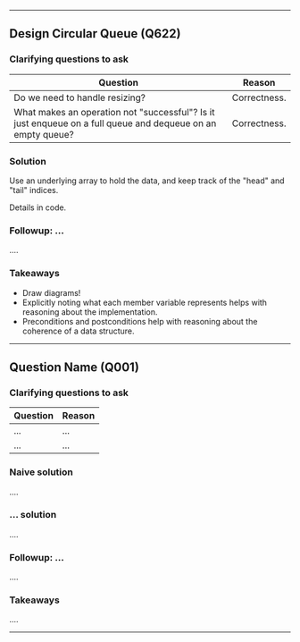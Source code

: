 

---


## Design Circular Queue (Q622)

### Clarifying questions to ask

| Question | Reason |
| --- | --- |
| Do we need to handle resizing? | Correctness. |
| What makes an operation not "successful"? Is it just enqueue on a full queue and dequeue on an empty queue?  | Correctness. |

### Solution

Use an underlying array to hold the data, and keep track of the "head" and "tail" indices.

Details in code.

### Followup: ...

....

### Takeaways

- Draw diagrams!
- Explicitly noting what each member variable represents helps with reasoning about the implementation.
- Preconditions and postconditions help with reasoning about the coherence of a data structure.


---


## Question Name (Q001)

### Clarifying questions to ask

| Question | Reason |
| --- | --- |
| ... | ... |
| ... | ... |

### Naive solution

....

### ... solution

....

### Followup: ...

....

### Takeaways

....


---
